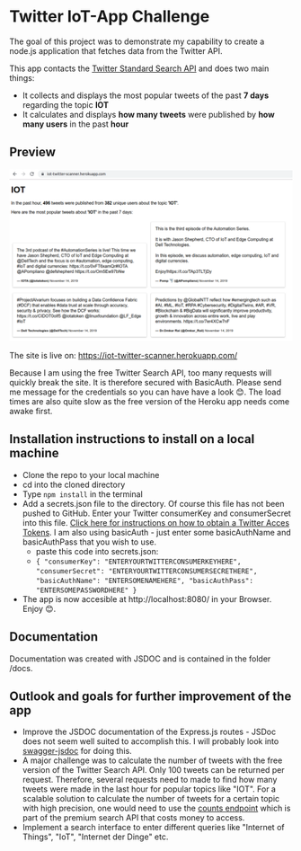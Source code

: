 # Twitter IoT-App Challenge

The goal of this project was to demonstrate my capability to create a node.js application that fetches data from the Twitter API.

This app contacts the [Twitter Standard Search API](https://developer.twitter.com/en/docs/tweets/search/api-reference/get-search-tweets) and does two main things:

-   It collects and displays the most popular tweets of the past **7 days** regarding the topic **IOT**
-   It calculates and displays **how many tweets** were published by **how many users** in the past **hour**

## Preview

![Preview of Twitter IOT App](https://raw.githubusercontent.com/tobiasjeckel/twitter-iot/master/public/IOT-Twitter-Preview.png)

The site is live on:
https://iot-twitter-scanner.herokuapp.com/

Because I am using the free Twitter Search API, too many requests will quickly break the site. It is therefore secured with BasicAuth. Please send me message for the credentials so you can have have a look 😊. The load times are also quite slow as the free version of the Heroku app needs come awake first.

## Installation instructions to install on a local machine

-   Clone the repo to your local machine
-   cd into the cloned directory
-   Type `npm install` in the terminal
-   Add a secrets.json file to the directory. Of course this file has not been pushed to GitHub. Enter your Twitter consumerKey and consumerSecret into this file. [Click here for instructions on how to obtain a Twitter Acces Tokens](https://developer.twitter.com/en/docs/basics/authentication/guides/access-tokens). I am also using basicAuth - just enter some basicAuthName and basicAuthPass that you wish to use.
    -   paste this code into secrets.json:
    -   `{ "consumerKey": "ENTERYOURTWITTERCONSUMERKEYHERE", "consumerSecret": "ENTERYOURTWITTERCONSUMERSECRETHERE", "basicAuthName": "ENTERSOMENAMEHERE", "basicAuthPass": "ENTERSOMEPASSWORDHERE" }`
-   The app is now accesible at http://localhost:8080/ in your Browser. Enjoy 😊.

## Documentation

Documentation was created with JSDOC and is contained in the folder /docs.

## Outlook and goals for further improvement of the app

-   Improve the JSDOC documentation of the Express.js routes - JSDoc does not seem well suited to accomplish this. I will probably look into [swagger-jsdoc](https://www.npmjs.com/package/swagger-jsdoc) for doing this.
-   A major challenge was to calculate the number of tweets with the free version of the Twitter Search API. Only 100 tweets can be returned per request. Therefore, several requests need to made to find how many tweets were made in the last hour for popular topics like "IOT". For a scalable solution to calculate the number of tweets for a certain topic with high precision, one would need to use the [counts endpoint](https://developer.twitter.com/en/docs/tweets/search/api-reference/premium-search#CountsEndpoint) which is part of the premium search API that costs money to access.
-   Implement a search interface to enter different queries like "Internet of Things", "IoT", "Internet der Dinge" etc.
